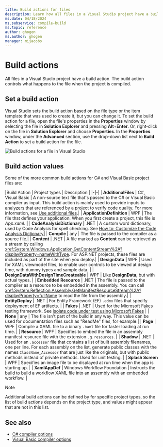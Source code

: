 ```yaml
---
title: Build actions for files
description: Learn how all files in a Visual Studio project have a build action and the build action controls what happens to the file when the project is compiled.
ms.date: 04/18/2024
ms.subservice: compile-build
ms.topic: reference
author: ghogen
ms.author: ghogen 
manager: mijacobs
---
```

# Build actions

All files in a Visual Studio project have a build action. The build action controls what happens to the file when the project is compiled.

## Set a build action

Visual Studio sets the build action based on the file type or the item template that was used to create it, but you can change it. To set the build action for a file, open the file's properties in the **Properties** window by selecting the file in **Solution Explorer** and pressing **Alt**+**Enter**. Or, right-click on the file in **Solution Explorer** and choose **Properties**. In the **Properties** window, under the **Advanced** section, use the drop-down list next to **Build Action** to set a build action for the file.

![Build actions for a file in Visual Studio](media/build-actions.png)

## Build action values

Some of the more common build actions for C# and Visual Basic project files are:

|Build Action | Project types | Description |
|-|-|
| **AdditionalFiles** | C#, Visual Basic | A non-source text file that's passed to the C# or Visual Basic compiler as input. This build action is mainly used to provide inputs to [analyzers](../code-quality/roslyn-analyzers-overview.md) that are referenced by a project to verify code quality. For more information, see [Use additional files](https://github.com/dotnet/roslyn/blob/main/docs/analyzers/Using%20Additional%20Files.md).|
| **ApplicationDefinition** | WPF | The file that defines your application. When you first create a project, this file is *App.xaml*. |
| **CodeAnalysisDictionary** | .NET | A custom word dictionary, used by Code Analysis for spell checking. See [How to: Customize the Code Analysis Dictionary](/previous-versions/visualstudio/visual-studio-2019/code-quality/how-to-customize-the-code-analysis-dictionary)|
| **Compile** | any | The file is passed to the compiler as a source file.|
| **Content** | .NET | A file marked as **Content** can be retrieved as a stream by calling <xref:System.Windows.Application.GetContentStream%2A?displayProperty=nameWithType>. For ASP.NET projects, these files are included as part of the site when you deploy.|
| **DesignData** | WPF | Used for XAML viewmodel files, to enable user controls to be viewed at design time, with dummy types and sample data. |
| **DesignDataWithDesignTimeCreateable** | WPF | Like **DesignData**, but with actual types.  |
| **Embedded Resource** | .NET | The file is passed to the compiler as a resource to be embedded in the assembly. You can call <xref:System.Reflection.Assembly.GetManifestResourceStream%2A?displayProperty=fullName> to read the file from the assembly.|
| **EntityDeploy** | .NET | For Entity Framework (EF) `.edmx` files that specify deployment of EF artifacts. |
| **Fakes** | .NET | Used for the Microsoft Fakes testing framework. See [Isolate code under test using Microsoft Fakes](../test/isolating-code-under-test-with-microsoft-fakes.md) |
| **None** | any | The file isn't part of the build in any way. This value can be used for documentation files such as "ReadMe" files, for example.|
| **Page** | WPF | Compile a XAML file to a binary `.baml` file for faster loading at run time. |
| **Resource** | WPF | Specifies to embed the file in an assembly manifest resource file with the extension `.g.resources`. |
| **Shadow** | .NET | Used for an `.accessor` file that contains a list of built assembly filenames, one per line. For each assembly on the list, generate public classes with the names `ClassName_Accessor` that are just like the originals, but with public methods instead of private methods. Used for unit testing. |
| **Splash Screen** | WPF | Specifies an image file to be displayed at run time when the app is starting up. |
| **XamlAppDef** | Windows Workflow Foundation | Instructs the build to build a workflow XAML file into an assembly with an embedded workflow. |

> [!NOTE]
> Additional build actions can be defined by for specific project types, so the list of build actions depends on the project type, and values might appear that are not in this list.

## See also

- [C# compiler options](/dotnet/csharp/language-reference/compiler-options/listed-alphabetically)
- [Visual Basic compiler options](/dotnet/visual-basic/reference/command-line-compiler/compiler-options-listed-alphabetically)
